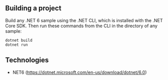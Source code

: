 ## Building a project
Build any .NET 6 sample using the .NET CLI, which is installed with the .NET Core SDK. Then run these commands from the CLI in the directory of any sample:
```console
dotnet build
dotnet run
```

## Technologies

- NET6 (https://dotnet.microsoft.com/en-us/download/dotnet/6.0)
